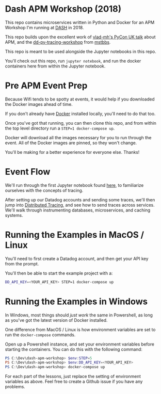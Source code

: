 # Dash APM Workshop (2018)

This repo contains microservices written in Python and Docker for an APM Workshop I'm running at [DASH](https://www.dashcon.io/) in 2018. 

This repo builds upon the excellent work of [vlad-mh's PyCon UK talk](https://github.com/vlad-mh/pyconuk-2017) about APM, and the [dd-py-tracing-workshop](https://github.com/DataDog/dd-py-tracing-workshop) from [mstbbs](https://github.com/mstbbs).

This repo is meant to be used alongside the Jupyter notebooks in this repo. 

You'll check out this repo, run `jupyter notebook`, and run the docker containers here from within the Jupyter notebook.

# Pre APM Event Prep

Because Wifi tends to be spotty at events, it would help if you downloaded the Docker images ahead of time.

If you don't already have [Docker](https://www.docker.com/) installed locally, you'll need to do that too. 

Once you've got that running, you can then clone this repo, and from within the top level directory run a `STEP=1 docker-compose up`. 

Docker will download all the images necessary for you to run through the event. All of the Docker images are pinned, so they won't change.

You'll be making for a better experience for everyone else. Thanks!

# Event Flow

We'll run through the first Jupyter notebook found [here](https://github.com/burningion/dash-apm-workshop/blob/master/APM%20Tracing%20Quickstart.ipynb), to familiarize ourselves with the concepts of tracing.

After setting up our Datadog accounts and sending some traces, we'll then jump into [Distributed Tracing](https://github.com/burningion/dash-apm-workshop/blob/master/APM%20Tracing%20Quickstart.ipynb), and see how to send traces across services. We'll walk through instrumenting databases, microservices, and caching systems.

# Running the Examples in MacOS / Linux

You'll need to first create a Datadog account, and then get your API key from the prompt. 

You'll then be able to start the example project with a:

```bash
DD_API_KEY=<YOUR_API_KEY> STEP=1 docker-compose up
```
# Running the Examples in Windows

In Windows, most things should _just work_ the same in Powershell, as long as you've got the latest version of Docker installed.

One difference from MacOS / Linux is how environment variables are set to run the `docker-compose` commands.

Open up a Powershell instance, and set your environment variables before starting the containers. You can do this with the following command:

```powershell
PS C:\Dev\dash-apm-workshop> $env:STEP=5
PS C:\Dev\dash-apm-workshop> $env:DD_API_KEY=<YOUR_API_KEY>
PS C:\Dev\dash-apm-workshop> docker-compose up
```

For each part of the lessons, just replace the setting of environment variables as above. Feel free to create a Github issue if you have any problems.